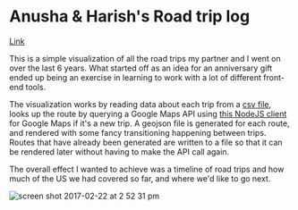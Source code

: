 # Anusha & Harish's Road trip log
[Link](https://d3fhb6r01zied7.cloudfront.net/)

This is a simple visualization of all the road trips my partner and I went on over the last 6 years. What started off as an idea for an anniversary gift ended up being an exercise in learning to work with a lot of different front-end tools.

The visualization works by reading data about each trip from a [csv file](https://github.com/anntenna/roadtrip-viz/blob/master/files/Road-trip-log.csv), looks up the route by querying a Google Maps API using [this NodeJS client](https://github.com/googlemaps/google-maps-services-js) for Google Maps if it's a new trip. A geojson file is generated for each route, and rendered with some fancy transitioning happening between trips. Routes that have already been generated are written to a file so that it can be rendered later without having to make the API call again.

The overall effect I wanted to achieve was a timeline of road trips and how much of the US we had covered so far, and where we'd like to go next.

![screen shot 2017-02-22 at 2 52 31 pm](https://cloud.githubusercontent.com/assets/18266617/23236583/95032fb6-f90e-11e6-8b2e-481d38a396e7.png)
